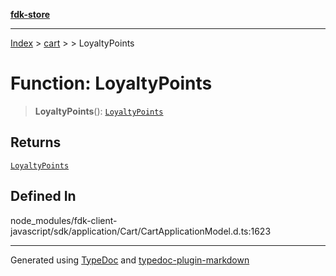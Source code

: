 [**fdk-store**](../../../README.md)
***

[Index](../../../API.md) > [cart](../../README.md) > [<internal>](../README.md) > LoyaltyPoints

# Function: LoyaltyPoints

> **LoyaltyPoints**(): [`LoyaltyPoints`](../type-aliases/type-alias.LoyaltyPoints.md)

## Returns

[`LoyaltyPoints`](../type-aliases/type-alias.LoyaltyPoints.md)

## Defined In

node\_modules/fdk-client-javascript/sdk/application/Cart/CartApplicationModel.d.ts:1623

***
Generated using [TypeDoc](https://typedoc.org/) and [typedoc-plugin-markdown](https://www.npmjs.com/package/typedoc-plugin-markdown)
